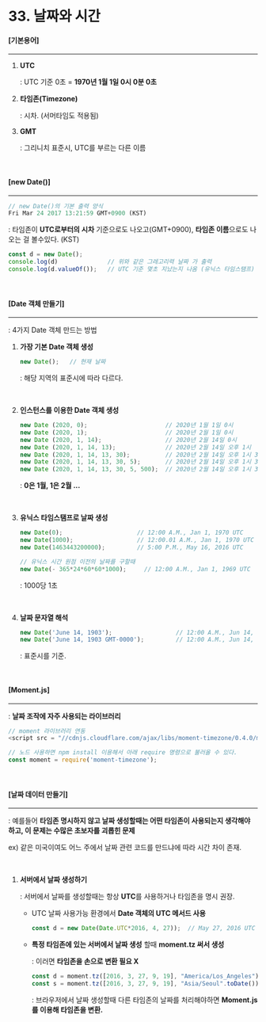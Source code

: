 # 33. 날짜와 시간

#### [기본용어]

---

1. **UTC**

   : UTC 기준 0초 = **1970년 1월 1일 0시 0분 0초**

2. **타임존(Timezone)**

   : 시차. (서머타임도 적용됨)

3. **GMT**

   : 그리니치 표준시, UTC를 부르는 다른 이름

<br>

#### [new Date()]

---

```js
// new Date()의 기본 출력 양식
Fri Mar 24 2017 13:21:59 GMT+0900 (KST)
```

: 타임존이 **UTC로부터의 시차** 기준으로도 나오고(GMT+0900), **타임존 이름**으로도 나오는 걸 볼수있다. (KST)

```js
const d = new Date();
console.log(d)              // 위와 같은 그레고리력 날짜 가 출력
console.log(d.valueOf());   // UTC 기준 몇초 지났는지 나옴 (유닉스 타임스탬프)
```

<br>

#### [Date 객체 만들기]

----

: 4가지 Date 객체 만드는 방법

1. **가장 기본 Date 객체 생성**

   ```js
   new Date();   // 현재 날짜	
   ```

   : 해당 지역의 표준시에 따라 다르다.

   <br>

2. **인스턴스를 이용한 Date 객체 생성**

   ```js
   new Date (2020, 0);                      // 2020년 1월 1일 0시
   new Date (2020, 1);                      // 2020년 2월 1일 0시
   new Date (2020, 1, 14);                  // 2020년 2월 14일 0시
   new Date (2020, 1, 14, 13);              // 2020년 2월 14일 오후 1시
   new Date (2020, 1, 14, 13, 30);          // 2020년 2월 14일 오후 1시 30분
   new Date (2020, 1, 14, 13, 30, 5);       // 2020년 2월 14일 오후 1시 30분 5초
   new Date (2020, 1, 14, 13, 30, 5, 500);  // 2020년 2월 14일 오후 1시 30분 5.5초
   ```

   : **0은 1월, 1은 2월 ...**

   <br>

3. **유닉스 타임스탬프로 날짜 생성**

   ```js
   new Date(0);                     // 12:00 A.M., Jan 1, 1970 UTC
   new Date(1000);                  // 12:00.01 A.M., Jan 1, 1970 UTC
   new Date(1463443200000);         // 5:00 P.M., May 16, 2016 UTC
   
   // 유닉스 시간 원점 이전의 날짜를 구할때
   new Date(- 365*24*60*60*1000);     // 12:00 A.M., Jan 1, 1969 UTC  (기준에서 1년전)
   ```

   : 1000당 1초

   <br>

4. **날짜 문자열 해석**

   ```js
   new Date('June 14, 1903');                  // 12:00 A.M., Jun 14, 1903 지역 표준시
   new Date('June 14, 1903 GMT-0000');         // 12:00 A.M., Jun 14, 1903 UTC
   ```

   : 표준시를 기준.

<br>

#### [Moment.js]

----

: **날짜 조작에 자주 사용되는 라이브러리**

```js
// moment 라이브러리 연동
<script src = "//cdnjs.cloudflare.com/ajax/libs/moment-timezone/0.4.0/moment-timezon.min.js"></script>
```

```js
// 노드 사용하면 npm install 이용해서 아래 require 명령으로 불러올 수 있다.
const moment = require('moment-timezone');
```

<br>

#### [날짜 데이터 만들기]

----

: 예를들어 **타임존 명시하지 않고 날짜 생성할때는 어떤 타임존이 사용되는지 생각해야 하고, 이 문제는 수많은 초보자를 괴롭힌 문제**

ex) 같은 미국이여도 어느 주에서 날짜 관련 코드를 만드냐에 따라 시간 차이 존재.

<br>

1. **서버에서 날짜 생성하기**

   : 서버에서 날짜를 생성할때는 항상 **UTC**를 사용하거나 타임존을 명시 권장.

   - UTC 날짜 사용가능 환경에서 **Date 객체의 UTC 메서드 사용**

     ```js
     const d = new Date(Date.UTC*2016, 4, 27));  // May 27, 2016 UTC
     ```

   - **특정 타임존에 있는 서버에서 날짜 생성** 할때 **moment.tz 써서 생성**

     : 이러면 **타임존을 손으로 변환 필요 X**

     ```js
     const d = moment.tz([2016, 3, 27, 9, 19], "America/Los_Angeles").toDate();
     const s = moment.tz([2016, 3, 27, 9, 19], "Asia/Seoul".toDate());
     ```

     : 브라우저에서 날짜 생성할때 다른 타임존의 날짜를 처리해야하면 **Moment.js 를 이용해 타임존을 변환.**

   



